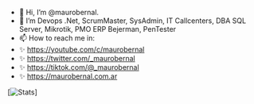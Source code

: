 - 👋 Hi, I’m @maurobernal. 
- 👀 I’m Devops .Net, ScrumMaster, SysAdmin, IT Callcenters, DBA SQL Server, Mikrotik, PMO ERP Bejerman, PenTester 
- 📫 How to reach me in: 
- ✨ https://youtube.com/c/maurobernal
- ✨ https://twitter.com/_maurobernal
- ✨ https://tiktok.com/@_maurobernal
- ✨ https://maurobernal.com.ar


[![Stats](https://github-readme-stats.vercel.app/api/?username=maurobernal&show_icons=true&theme=dark)]
